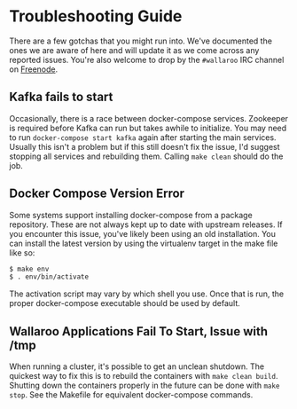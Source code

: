 # Troubleshooting Guide

There are a few gotchas that you might run into. We've documented the ones we are aware of here and will update it as we come across any reported issues. You're also welcome to drop by the `#wallaroo` IRC channel on [Freenode](http://webchat.freenode.net?randomnick=1&channels=%23wallaroo&prompt=1).

## Kafka fails to start

Occasionally, there is a race between docker-compose services. Zookeeper is required before Kafka can run but takes awhile to initialize. You may need to run `docker-compose start kafka` again after starting the main services. Usually this isn't a problem but if this still doesn't fix the issue, I'd suggest stopping all services and rebuilding them. Calling `make clean` should do the job.

## Docker Compose Version Error

Some systems support installing docker-compose from a package repository. These are not always kept up to date with upstream releases. If you encounter this issue, you've likely been using an old installation. You can install the latest version by using the virtualenv target in the make file like so:

```bash
$ make env
$ . env/bin/activate
```

The activation script may vary by which shell you use. Once that is run, the proper docker-compose executable should be used by default.


## Wallaroo Applications Fail To Start, Issue with /tmp

When running a cluster, it's possible to get an unclean shutdown. The quickest way to fix this is to rebuild the containers with `make clean build`. Shutting down the containers properly in the future can be done with `make stop`. See the Makefile for equivalent docker-compose commands.
